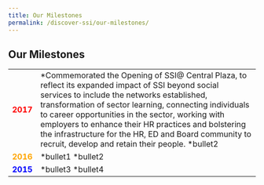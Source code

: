 ```yaml
---
title: Our Milestones
permalink: /discover-ssi/our-milestones/
---
```


## Our Milestones

|| |
|:-------:|:--------|
|<span style="color:red"> **2017** </span> |  *Commemorated the Opening of SSI@ Central Plaza, to reflect its expanded impact of SSI beyond social services to include the networks established, transformation of sector learning, connecting individuals to career opportunities in the sector, working with employers to enhance their HR practices and bolstering the infrastructure for the HR, ED and Board community to recruit, develop and retain their people. *bullet2  |
|<span style="color:orange"> **2016** </span> | *bullet1 *bullet2  |
|<span style="color:blue"> **2015** </span>  |*bullet3 *bullet4   |
